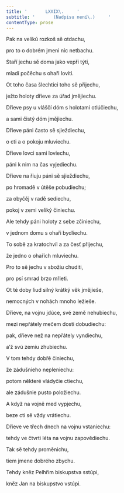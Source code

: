```yaml
---
title: '       LXXIX\.     '
subtitle: '       (Nadpisu není\.)     '
contentType: prose
---
```


<section>

Pak na velikú rozkoš sě otdachu,

pro to o dobrém jmeni nic netbachu.

Staří jechu sě doma jako vepři týti,

mladí počěchu s ohaři loviti.

Ot toho časa šlechtici toho sě přijechu,

ježto holoty dřieve za úřad jmějiechu.

Dřieve psy u vláščí dóm s holotami otlúčiechu,

a sami čistý dóm jmějiechu.

Dřieve páni často sě sjieždiechu,

o cti a o pokoju mluviechu.

Dřieve lovci sami loviechu,

páni k nim na čas vyjediechu.

Dřieve na řiuju páni sě sjieždiechu,

po hromadě v útěše pobudiechu;

za obyčěj v radě sediechu,

pokoj v zemi veliký činiechu.

Ale tehdy páni holoty z sebe zčiniechu,

v jednom domu s ohaři bydliechu.

To sobě za kratochvíl a za česť přijechu,

že jedno o ohařích mluviechu.

Pro to sě jechu v sbožiu chuditi,

pro psí smrad brzo mřieti.

Ot té doby liud silný krátký věk jmějieše,

nemocných v nohách mnoho ležieše.

Dřieve, na vojnu jdúce, své země nehubiechu,

mezi nepřátely mečem dosti dobudiechu:

pak, dřieve než na nepřátely vyndiechu,

a’ž svú zemiu zhubiechu.

V tom tehdy dobřě činiechu,

že zádušnieho nepleniechu:

potom některé vládyčie ctiechu,

ale zádušnie pusto položiechu.

A když na vojně med vypjechu,

beze cti sě vždy vrátiechu.

Dřieve ve třech dnech na vojnu vstaniechu:

tehdy ve čtvrti léta na vojnu zapovědiechu.

Tak sě tehdy proměnichu,

tiem jmene dobrého zbychu.

Tehdy kněz Pelhřim biskupstva sstúpi,

kněz Jan na biskupstvo vstúpi.

</section>
